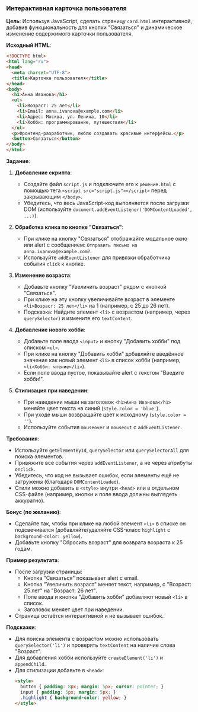 
### Интерактивная карточка пользователя

**Цель**: Используя JavaScript, сделать страницу `card.html` интерактивной, добавив функциональность для кнопки "Связаться" и динамическое изменение содержимого карточки пользователя.

**Исходный HTML**:
```html
<!DOCTYPE html>
<html lang="ru">
<head>
  <meta charset="UTF-8">
  <title>Карточка пользователя</title>
</head>
<body>
  <h1>Анна Иванова</h1>
  <ul>
    <li>Возраст: 25 лет</li>
    <li>Email: anna.ivanova@example.com</li>
    <li>Адрес: Москва, ул. Ленина, 10</li>
    <li>Хобби: программирование, путешествия</li>
  </ul>
  <p>Фронтенд-разработчик, люблю создавать красивые интерфейсы.</p>
  <button>Связаться</button>
</body>
</html>
```

**Задание**:
1. **Добавление скрипта**:
   - Создайте файл `script.js` и подключите его к `решение.html` с помощью тега `<script src="script.js"></script>` перед закрывающим `</body>`.
   - Убедитесь, что весь JavaScript-код выполняется после загрузки DOM (используйте `document.addEventListener('DOMContentLoaded', ...)`).

2. **Обработка клика по кнопке "Связаться"**:
   - При клике на кнопку "Связаться" отображайте модальное окно или alert с сообщением: `Отправить письмо на anna.ivanova@example.com?`.
   - Используйте `addEventListener` для привязки обработчика события `click` к кнопке.

3. **Изменение возраста**:
   - Добавьте кнопку "Увеличить возраст" рядом с кнопкой "Связаться".
   - При клике на эту кнопку увеличивайте возраст в элементе `<li>Возраст: 25 лет</li>` на 1 (например, с 25 до 26 лет).
   - Подсказка: Найдите элемент `<li>` с возрастом (например, через `querySelector`) и измените его `textContent`.

4. **Добавление нового хобби**:
   - Добавьте поле ввода `<input>` и кнопку "Добавить хобби" под списком `<ul>`.
   - При клике на кнопку "Добавить хобби" добавляйте введённое значение как новый элемент `<li>` в список хобби (например, `<li>Хобби: чтение</li>`).
   - Если поле ввода пустое, показывайте alert с текстом "Введите хобби!".

5. **Стилизация при наведении**:
   - При наведении мыши на заголовок `<h1>Анна Иванова</h1>` меняйте цвет текста на синий (`style.color = 'blue'`).
   - При уходе мыши возвращайте цвет к исходному (`style.color = ''`).
   - Используйте события `mouseover` и `mouseout` с `addEventListener`.

**Требования**:
- Используйте `getElementById`, `querySelector` или `querySelectorAll` для поиска элементов.
- Привяжите все события через `addEventListener`, а не через атрибуты `onclick`.
- Убедитесь, что код не вызывает ошибок, если элементы ещё не загружены (благодаря `DOMContentLoaded`).
- Стили можно добавить в `<style>` внутри `<head>` или в отдельном CSS-файле (например, кнопки и поле ввода должны выглядеть аккуратно).

**Бонус (по желанию)**:
- Сделайте так, чтобы при клике на любой элемент `<li>` в списке он подсвечивался (добавляйте/удаляйте CSS-класс `highlight` с `background-color: yellow`).
- Добавьте кнопку "Сбросить возраст" для возврата возраста к 25 годам.

**Пример результата**:
- После загрузки страницы:
  - Кнопка "Связаться" показывает alert с email.
  - Кнопка "Увеличить возраст" меняет текст, например, с "Возраст: 25 лет" на "Возраст: 26 лет".
  - Поле ввода и кнопка "Добавить хобби" добавляют новый `<li>` в список.
  - Заголовок меняет цвет при наведении.
- Страница остаётся интерактивной и не вызывает ошибок.

**Подсказки**:
- Для поиска элемента с возрастом можно использовать `querySelector('li')` и проверять `textContent` на наличие слова "Возраст".
- Для добавления хобби используйте `createElement('li')` и `appendChild`.
- Для стилизации добавьте в `<head>`:
  ```html
  <style>
    button { padding: 8px; margin: 5px; cursor: pointer; }
    input { padding: 5px; margin: 5px; }
    .highlight { background-color: yellow; }
  </style>
  ```

